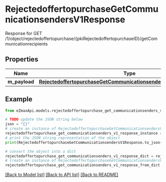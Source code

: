 # RejectedoffertopurchaseGetCommunicationsendersV1Response

Response for GET /1/object/rejectedoffertopurchase/{pkiRejectedoffertopurchaseID}/getCommunicationrecipients

## Properties

Name | Type | Description | Notes
------------ | ------------- | ------------- | -------------
**m_payload** | [**RejectedoffertopurchaseGetCommunicationsendersV1ResponseMPayload**](RejectedoffertopurchaseGetCommunicationsendersV1ResponseMPayload.md) |  | 

## Example

```python
from eZmaxApi.models.rejectedoffertopurchase_get_communicationsenders_v1_response import RejectedoffertopurchaseGetCommunicationsendersV1Response

# TODO update the JSON string below
json = "{}"
# create an instance of RejectedoffertopurchaseGetCommunicationsendersV1Response from a JSON string
rejectedoffertopurchase_get_communicationsenders_v1_response_instance = RejectedoffertopurchaseGetCommunicationsendersV1Response.from_json(json)
# print the JSON string representation of the object
print(RejectedoffertopurchaseGetCommunicationsendersV1Response.to_json())

# convert the object into a dict
rejectedoffertopurchase_get_communicationsenders_v1_response_dict = rejectedoffertopurchase_get_communicationsenders_v1_response_instance.to_dict()
# create an instance of RejectedoffertopurchaseGetCommunicationsendersV1Response from a dict
rejectedoffertopurchase_get_communicationsenders_v1_response_from_dict = RejectedoffertopurchaseGetCommunicationsendersV1Response.from_dict(rejectedoffertopurchase_get_communicationsenders_v1_response_dict)
```
[[Back to Model list]](../README.md#documentation-for-models) [[Back to API list]](../README.md#documentation-for-api-endpoints) [[Back to README]](../README.md)


